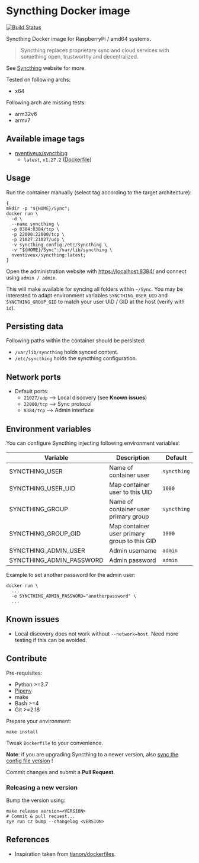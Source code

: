 # Syncthing Docker image

[![Build Status](https://travis-ci.org/nVentiveUX/docker-syncthing.svg?branch=master)](https://travis-ci.org/nVentiveUX/docker-syncthing)

Syncthing Docker image for RaspberryPi / amd64 systems.

> Syncthing replaces proprietary sync and cloud services with something open, trustworthy and decentralized.

See [Syncthing](https://syncthing.net/) website for more.

Tested on following archs:

* x64

Following arch are missing tests:

* arm32v6
* armv7

## Available image tags

* [nventiveux/syncthing](https://hub.docker.com/r/nventiveux/syncthing)
  * `latest`, `v1.27.2` ([Dockerfile](./Dockerfile))

## Usage

Run the container manually (select tag according to the target architecture):

```shell
{
mkdir -p "${HOME}/Sync";
docker run \
  -d \
  --name syncthing \
  -p 8384:8384/tcp \
  -p 22000:22000/tcp \
  -p 21027:21027/udp \
  -v syncthing_config:/etc/syncthing \
  -v "${HOME}/Sync":/var/lib/syncthing \
  nventiveux/syncthing:latest;
}
```

Open the administration website with [https://localhost:8384/](https://localhost:8384/) and connect using `admin / admin`.

This will make available for syncing all folders within `~/Sync`. You may be interested to adapt environment variables `SYNCTHING_USER_UID` and `SYNCTHING_GROUP_GID` to match your user UID / GID at the host (verify with `id`).

## Persisting data

Following paths within the container should be persisted:

* `/var/lib/syncthing` holds synced content.
* `/etc/syncthing` holds the syncthing configuration.

## Network ports

* Default ports:
  * `21027/udp` --> Local discovery (see **Known issues**)
  * `22000/tcp` --> Sync protocol
  * `8384/tcp` --> Admin interface

## Environment variables

You can configure Syncthing injecting following environment variables:

| Variable                 | Description                                  | Default     |
|--------------------------|----------------------------------------------|-------------|
| SYNCTHING_USER           | Name of container user                       | `syncthing` |
| SYNCTHING_USER_UID       | Map container user to this UID               | `1000`      |
| SYNCTHING_GROUP          | Name of container user primary group         | `syncthing` |
| SYNCTHING_GROUP_GID      | Map container user primary group to this GID | `1000`      |
| SYNCTHING_ADMIN_USER     | Admin username                               | `admin`     |
| SYNCTHING_ADMIN_PASSWORD | Admin password                               | `admin`     |

Example to set another password for the admin user:

```shell
docker run \
  ...
  -e SYNCTHING_ADMIN_PASSWORD="anotherpassword" \
  ...
```

## Known issues

* Local discovery does not work without `--network=host`. Need more testing if this can be avoided.

## Contribute

Pre-requisites:

* Python >=3.7
* [Pipenv](https://github.com/pypa/pipenv)
* make
* Bash >=4
* Git >=2.18

Prepare your environment:

```shell
make install
```

Tweak `Dockerfile` to your convenience.

**Note**: if you are upgrading Syncthing to a newer version, also [sync the config file version](https://github.com/syncthing/syncthing/blob/main/lib/config/config.go#L34) !

Commit changes and submit a **Pull Request**.

### Releasing a new version

Bump the version using:

```shell
make release version=<VERSION>
# Commit & pull request...
rye run cz bump --changelog <VERSION>
```

## References

* Inspiration taken from [tianon/dockerfiles](https://github.com/tianon/dockerfiles).
